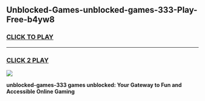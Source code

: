 
## Unblocked-Games-unblocked-games-333-Play-Free-b4yw8
<h3>
<a href="https://premium76.site?title=unblocked-games-333&ref=15A">CLICK TO PLAY</a></h3>
<hr>

<h3>
<a href="https://premium76.site?title=unblocked-games-333&ref=15A">CLICK 2 PLAY</a>
  
</h3>

<a href="https://premium76.site?title=unblocked-games-333&ref=15A"><img src="https://clearcache.store/games.png"></a>


**unblocked-games-333 games unblocked: Your Gateway to Fun and Accessible Online Gaming**
